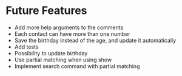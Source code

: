 # Future Features

* Add more help arguments to the comments
* Each contact can have more than one number
* Save the birthday instead of the age, and update it automatically 
* Add tests
* Possibility to update birthday
* Use partial matching when using show
* Implement search command with partial matching